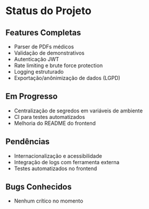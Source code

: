 # Status do Projeto

## Features Completas
- Parser de PDFs médicos
- Validação de demonstrativos
- Autenticação JWT
- Rate limiting e brute force protection
- Logging estruturado
- Exportação/anônimização de dados (LGPD)

## Em Progresso
- Centralização de segredos em variáveis de ambiente
- CI para testes automatizados
- Melhoria do README do frontend

## Pendências
- Internacionalização e acessibilidade
- Integração de logs com ferramenta externa
- Testes automatizados no frontend

## Bugs Conhecidos
- Nenhum crítico no momento 
